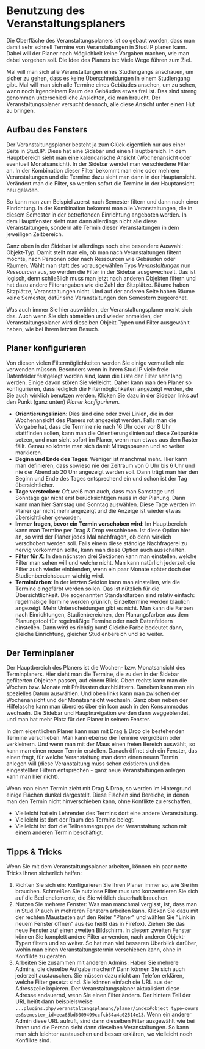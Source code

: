# Benutzung des Veranstaltungsplaners

Die Oberfläche des Veranstaltungsplaners ist so gebaut worden, dass man damit sehr schnell Termine von Veranstaltungen in Stud.IP planen kann. Dabei will der Planer nach Möglichkeit keine Vorgaben machen, wie man dabei vorgehen soll. Die Idee des Planers ist: Viele Wege führen zum Ziel.

Mal will man sich alle Veranstaltungen eines Studiengangs anschauen, um sicher zu gehen, dass es keine Überschneidungen in einem Studiengang gibt. Mal will man sich alle Termine eines Gebäudes ansehen, um zu sehen, wann noch irgendeinem Raum des Gebäudes etwas frei ist. Das sind streng genommen unterschiedliche Ansichten, die man braucht. Der Veranstaltungsplaner versucht dennoch, alle diese Ansicht unter einen Hut zu bringen.

## Aufbau des Fensters

Der Veranstaltungsplaner besteht ja zum Glück eigentlich nur aus einer Seite in Stud.IP. Diese hat eine Sidebar und einen Hauptbereich. In dem Hauptbereich sieht man eine kalendarische Ansicht (Wochenansicht oder eventuell Monatsansicht). In der Sidebar wendet man verschiedene Filter an. In der Kombination dieser Filter bekommt man eine oder mehrere Veranstaltungen und die Termine dazu sieht man dann in der Hauptansicht. Verändert man die Filter, so werden sofort die Termine in der Hauptansicht neu geladen.

So kann man zum Beispiel zuerst nach Semester filtern und dann nach einer Einrichtung. In der Kombination bekommt man alle Veranstaltungen, die in diesem Semester in der betreffenden Einrichtung angeboten werden. In dem Hauptfenster sieht man dann allerdings nicht alle diese Veranstaltungen, sondern alle Termin dieser Veranstaltungen in dem jeweiligen Zeitbereich.

Ganz oben in der Sidebar ist allerdings noch eine besondere Auswahl: Objekt-Typ. Damit stellt man ein, ob man nach Veranstaltungen filtern möchte, nach Personen oder nach Ressourcen wie Gebäuden oder Räumen. Wählt man statt des vorausgewählen Typs *Veranstaltungen* nun *Ressourcen* aus, so werden die Filter in der Sidebar ausgewechselt. Das ist logisch, denn schließlich muss man jetzt nach anderen Objekten filtern und hat dazu andere Filterangaben wie die Zahl der Sitzplätze. Räume haben Sitzplätze, Veranstaltungen nicht. Und auf der anderen Seite haben Räume keine Semester, dafür sind Veranstaltungen den Semestern zugeordnet.

Was auch immer Sie hier auswählen, der Veranstaltungsplaner merkt sich das. Auch wenn Sie sich abmelden und wieder anmelden, der Veranstaltungsplaner wird dieselben Objekt-Typen und Filter ausgewählt haben, wie bei Ihrem letzten Besuch.

## Planer konfigurieren

Von diesen vielen Filtermöglichkeiten werden Sie einige vermutlich nie verwenden müssen. Besonders wenn in Ihrem Stud.IP viele freie Datenfelder festgelegt worden sind, kann die Liste der Filter sehr lang werden. Einige davon stören Sie vielleicht. Daher kann man den Planer so konfigurieren, dass lediglich die Filtermöglichkeiten angezeigt werden, die Sie auch wirklich benutzen werden. Klicken Sie dazu in der Sidebar links auf den Punkt (ganz unten) *Planer konfigurieren*.

* **Orientierungslinien**: Dies sind eine oder zwei Linien, die in der Wochenansicht des Planers rot angezeigt werden. Falls man die Vorgabe hat, dass die Termine nie nach 16 Uhr oder vor 8 Uhr stattfinden sollen, kann man die Orientierungslinien auf diese Zeitpunkte setzen, und man sieht sofort im Planer, wenn man etwas aus dem Raster fällt. Genau so könnte man sich damit Mittagspausen und so weiter markieren.
* **Beginn und Ende des Tages**: Weniger ist manchmal mehr. Hier kann man definieren, dass sowieso nie der Zeitraum von 0 Uhr bis 6 Uhr und nie der Abend ab 20 Uhr angezeigt werden soll. Dann trägt man hier den Beginn und Ende des Tages entsprechend ein und schon ist der Tag übersichtlicher.
* **Tage verstecken**: Oft weiß man auch, dass man Samstage und Sonntage gar nicht erst berücksichtigen muss in der Planung. Dann kann man hier Samstag und Sonntag auswählen. Diese Tage werden im Planer gar nicht mehr angezeigt und die Anzeige ist wieder etwas übersichtlicher geworden.
* **Immer fragen, bevor ein Termin verschoben wird**: Im Hauptbereich kann man Termine per Drag & Drop verschieben. Ist diese Option hier an, so wird der Planer jedes Mal nachfragen, ob denn wirklich verschoben werden soll. Falls einem diese ständige Nachfragerei zu nervig vorkommen sollte, kann man diese Option auch ausschalten.
* **Filter für X**: In den nächsten drei Sektionen kann man einstellen, welche Filter man sehen will und welche nicht. Man kann natürlich jederzeit die Filter auch wieder einblenden, wenn ein paar Monate später doch der Studienbereichsbaum wichtig wird.
* **Terminfarben**: In der letzten Sektion kann man einstellen, wie die Termine eingefärbt werden sollen. Das ist nützlich für die Übersichtlichkeit. Die sogenannten Standardfarben sind relativ einfach: regelmäßige Termine werden grünlich, Einzeltermine werden bläulich angezeigt. Mehr Unterscheidungen gibt es nicht. Man kann die Farben nach Einrichtungen, Studienbereichen, den Planungsfarben aus dem Planungstool für regelmäßige Termine oder nach Datenfeldern einstellen. Dann wird es richtig bunt! Gleiche Farbe bedeutet dann, gleiche Einrichtung, gleicher Studienbereich und so weiter.

## Der Terminplaner

Der Hauptbereich des Planers ist die Wochen- bzw. Monatsansicht des Terminplaners. Hier sieht man die Termine, die zu den in der Sidebar gefilterten Objekten passen, auf einem Blick. Oben rechts kann man die Wochen bzw. Monate mit Pfeiltasten durchblättern. Daneben kann man ein spezielles Datum auswählen. Und oben links kann man zwischen der Wochenansicht und der Monatsansicht wechseln. Ganz oben neben der Hilfelasche kann man überdies über ein Icon auch in den Konsummodus wechseln. Die Sidebar und Hauptnavigation werden dann weggeblendet, und man hat mehr Platz für den Planer in seinem Fenster.

In dem eigentlichen Planer kann man mit Drag & Drop die bestehenden Termine verschieben. Man kann ebenso die Termine vergrößern oder verkleinern. Und wenn man mit der Maus einen freien Bereich auswählt, so kann man einen neuen Termin erstellen. Danach öffnet sich ein Fenster, das einen fragt, für welche Veranstaltung man denn einen neuen Termin anlegen will (diese Veranstaltung muss schon existieren und den eingestellten Filtern entsprechen - ganz neue Veranstaltungen anlegen kann man hier nicht).

Wenn man einen Termin zieht mit Drag & Drop, so werden im Hintergrund einige Flächen dunkel dargestellt. Diese Flächen sind Bereiche, in denen man den Termin nicht hinverschieben kann, ohne Konflikte zu erschaffen.

* Vielleicht hat ein Lehrender des Termins dort eine andere Veranstaltung.
* Vielleicht ist dort der Raum des Termins belegt.
* Vielleicht ist dort die Teilnehmergruppe der Veranstaltung schon mit einem anderen Termin beschäftigt.

## Tipps & Tricks

Wenn Sie mit dem Veranstaltungsplaner arbeiten, können ein paar nette Tricks Ihnen sicherlich helfen:

1. Richten Sie sich ein: Konfigurieren Sie Ihren Planer immer so, wie Sie ihn brauchen. Schmeißen Sie nutzlose Filter raus und konzentrieren Sie sich auf die Bedienelemente, die Sie wirklich dauerhaft brauchen.
2. Nutzen Sie mehrere Fenster: Was man manchmal vergisst, ist, dass man in Stud.IP auch in mehreren Fenstern arbeiten kann. Klicken Sie dazu mit der rechten Maustasten auf den Reiter "Planer" und wählen Sie "Link in neuem Fenster öffnen" aus (so heißt das in Firefox). Ziehen Sie das neue Fenster auf einen zweiten Bildschirm. In diesem zweiten Fenster können Sie komplett andere Filter anwenden, nach anderen Objekt-Typen filtern und so weiter. So hat man viel besseren Überblick darüber, wohin man einen Veranstaltungstermin verschieben kann, ohne in Konflikte zu geraten.
3. Arbeiten Sie zusammen mit anderen Admins: Haben Sie mehrere Admins, die dieselbe Aufgabe machen? Dann können Sie sich auch jederzeit austauschen. Sie müssen dazu nicht am Telefon erklären, welche Filter gesetzt sind. Sie können einfach die URL aus der Adresszeile kopieren. Der Veranstaltungsplaner aktualisiert diese Adresse andauernd, wenn Sie einen Filter ändern. Der hintere Teil der URL heißt dann beispielsweise `...plugins.php/veranstaltungsplanung/planer/index#object_type=courses&semester_id=eea65bd6009499ccfcb34a4a02514e13`. Wenn ein anderer Admin diese URL aufruft, sind dann dieselben Filter ausgewählt wie bei Ihnen und die Person sieht dann dieselben Veranstaltungen. So kann man sich leichter austauschen und besser erklären, wo vielleicht noch Konflikte sind.
